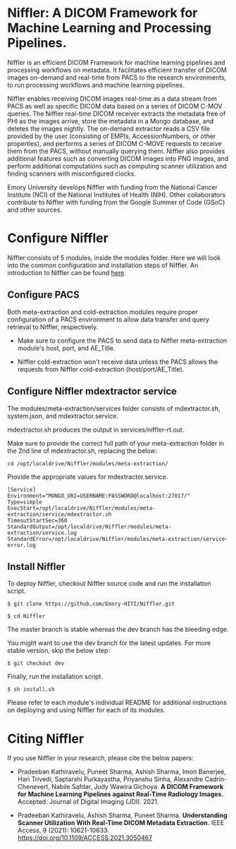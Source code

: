 # Niffler: A DICOM Framework for Machine Learning and Processing Pipelines.

Niffler is an efficient DICOM Framework for machine learning pipelines and processing workflows on metadata. It facilitates efficient transfer of DICOM images on-demand and real-time from PACS to the research environments, to run processing workflows and machine learning pipelines.

Niffler enables receiving DICOM images real-time as a data stream from PACS as well as specific DICOM data based on a series of DICOM C-MOV queries. The Niffler real-time DICOM receiver extracts the metadata free of PHI as the images arrive, store the metadata in a Mongo database, and deletes the images nightly. The on-demand extractor reads a CSV file provided by the user (consisting of EMPIs, AccessionNumbers, or other properties), and performs a series of DICOM C-MOVE requests to receive them from the PACS, without manually querying them. Niffler also provides additional features such as converting DICOM images into PNG images, and perform additional computations such as computing scanner utilization and finding scanners with misconfigured clocks.

Emory University develops Niffler with funding from the National Cancer Institute (NCI) of the National Institutes of Health (NIH). Other collaborators contribute to Niffler with funding from the Google Summer of Code (GSoC) and other sources.

# Configure Niffler

Niffler consists of 5 modules, inside the modules folder. Here we will look into the common configuration and installation steps of Niffler. An introduction to Niffler can be found [here](https://emory-hiti.github.io/Niffler/).

## Configure PACS

Both meta-extraction and cold-extraction modules require proper configuration of a PACS environment to allow data transfer and query retrieval to Niffler, respectively.

* Make sure to configure the PACS to send data to Niffler meta-extraction module's host, port, and AE_Title. 

* Niffler cold-extraction won't receive data unless the PACS allows the requests from Niffler cold-extraction (host/port/AE_Title).


## Configure Niffler mdextractor service

The modules/meta-extraction/services folder consists of mdextractor.sh, system.json, and mdextractor.service.

mdextractor.sh produces the output in services/niffler-rt.out.

Make sure to provide the correct full path of your meta-extraction folder in the 2nd line of mdextractor.sh, replacing the below:

```
cd /opt/localdrive/Niffler/modules/meta-extraction/
```

Provide the appropriate values for mdextractor.service.

```
[Service]
Environment="MONGO_URI=USERNAME:PASSWORD@localhost:27017/"
Type=simple
ExecStart=/opt/localdrive/Niffler/modules/meta-extraction/service/mdextractor.sh
TimeoutStartSec=360
StandardOutput=/opt/localdrive/Niffler/modules/meta-extraction/service.log
StandardError=/opt/localdrive/Niffler/modules/meta-extraction/service-error.log
```

## Install Niffler

To deploy Niffler, checkout Niffler source code and run the installation script.
```
$ git clone https://github.com/Emory-HITI/Niffler.git

$ cd Niffler
```
The master branch is stable whereas the dev branch has the bleeding edge.

You might want to use the dev branch for the latest updates. For more stable version, skip the below step:
```
$ git checkout dev
```
Finally, run the installation script.
```
$ sh install.sh
```

Please refer to each module's individual README for additional instructions on deploying and using Niffler for each of its modules.



# Citing Niffler

If you use Niffler in your research, please cite the below papers:

* Pradeeban Kathiravelu, Puneet Sharma, Ashish Sharma, Imon Banerjee, Hari Trivedi, Saptarshi Purkayastha, Priyanshu Sinha, Alexandre Cadrin-Chenevert, Nabile Safdar, Judy Wawira Gichoya. **A DICOM Framework for Machine Learning Pipelines against Real-Time Radiology Images.** Accepted. Journal of Digital Imaging (JDI). 2021.

* Pradeeban Kathiravelu, Ashish Sharma, Puneet Sharma. **Understanding Scanner Utilization With Real-Time DICOM Metadata Extraction.** IEEE Access, 9 (2021): 10621-10633. https://doi.org/10.1109/ACCESS.2021.3050467

